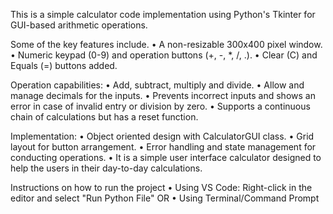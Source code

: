 This is a simple calculator code implementation using Python's Tkinter for GUI-based arithmetic operations.

Some of the key features include.
•	A non-resizable 300x400 pixel window.
•	Numeric keypad (0-9) and operation buttons (+, -, *, /, .).
•	Clear (C) and Equals (=) buttons added.

Operation capabilities:
•	Add, subtract, multiply and divide.
•	Allow and manage decimals for the inputs.
•	Prevents incorrect inputs and shows an error in case of invalid entry or division by zero.
•	Supports a continuous chain of calculations but has a reset function.

Implementation:
•	Object oriented design with CalculatorGUI class.
•	Grid layout for button arrangement.
•	Error handling and state management for conducting operations.
•	It is a simple user interface calculator designed to help the users in their day-to-day calculations.


Instructions on how to run the project
•	Using VS Code: 
Right-click in the editor and select "Run Python File"
OR
•	Using Terminal/Command Prompt
